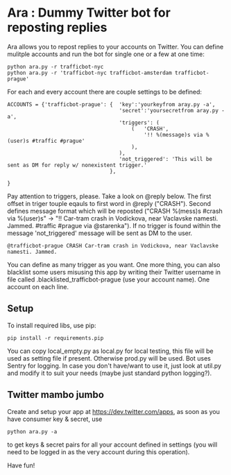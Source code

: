 Ara : Dummy Twitter bot for reposting replies
========================================================

Ara allows you to repost replies to your accounts on Twitter. You can define mulitple accounts and run the bot for single one or a few at one time:

    python ara.py -r trafficbot-nyc
    python ara.py -r 'trafficbot-nyc trafficbot-amsterdam trafficbot-prague'

For each and every account there are couple settings to be defined:

    ACCOUNTS = {'trafficbot-prague': {  'key':'yourkeyfrom aray.py -a',
                                        'secret':'yoursecretfrom aray.py -a',
                                        'triggers': (
                                            (   'CRASH',
                                                '!! %(message)s via %(user)s #traffic #prague'
                                            ),
                                        ),
                                        'not_triggered': 'This will be sent as DM for reply w/ nonexistent trigger.'
                                     },

    }

Pay attention to triggers, please. Take a look on @reply below. The first offset in triger touple eqauls to first word in @reply ("CRASH"). Second defines message format which will be reposted ("CRASH %(mess)s #crash via %(user)s" -> "!! Car-tram crash in Vodickova, near Vaclavske namesti. Jammed. #traffic #prague via @starenka"). If no trigger is found within the message 'not_triggered' message will be sent as DM to the user.

    @trafficbot-prague CRASH Car-tram crash in Vodickova, near Vaclavske namesti. Jammed.

You can define as many trigger as you want. One more thing, you can also blacklist some users misusing this app by writing their Twitter username in file called .blacklisted_trafficbot-prague (use your account name). One account on each line.

Setup
-----

To install required libs, use pip:

    pip install -r requirements.pip

You can copy local_empty.py as local.py for local testing, this file will be used as setting file if present. Otherwise prod.py will be used. Bot uses Sentry for logging. In case you don't have/want to use it, just look at util.py and modify it to suit your needs (maybe just standard python logging?).

Twitter mambo jumbo
-----

Create and setup your app at https://dev.twitter.com/apps, as soon as you have consumer key & secret, use

    python ara.py -a

to get keys & secret pairs for all your account defined in settings (you will need to be logged in as the very account during this operation).

Have fun!
